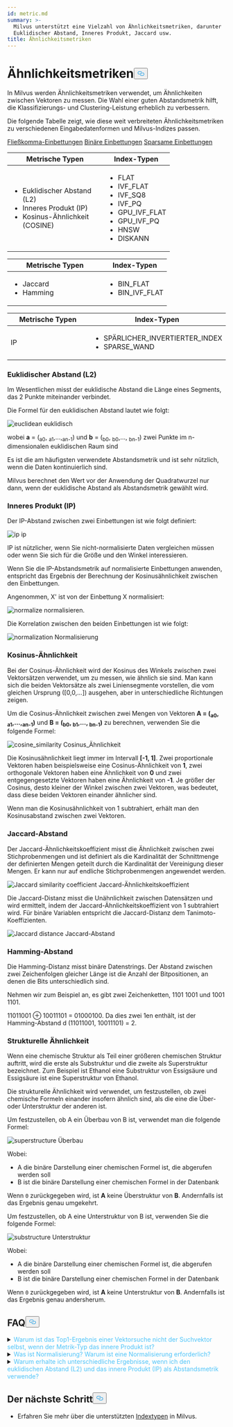 ```yaml
---
id: metric.md
summary: >-
  Milvus unterstützt eine Vielzahl von Ähnlichkeitsmetriken, darunter
  Euklidischer Abstand, Inneres Produkt, Jaccard usw.
title: Ähnlichkeitsmetriken
---
```

<h1 id="Similarity-Metrics" class="common-anchor-header">Ähnlichkeitsmetriken<button data-href="#Similarity-Metrics" class="anchor-icon" translate="no">
      <svg translate="no"
        aria-hidden="true"
        focusable="false"
        height="20"
        version="1.1"
        viewBox="0 0 16 16"
        width="16"
      >
        <path
          fill="#0092E4"
          fill-rule="evenodd"
          d="M4 9h1v1H4c-1.5 0-3-1.69-3-3.5S2.55 3 4 3h4c1.45 0 3 1.69 3 3.5 0 1.41-.91 2.72-2 3.25V8.59c.58-.45 1-1.27 1-2.09C10 5.22 8.98 4 8 4H4c-.98 0-2 1.22-2 2.5S3 9 4 9zm9-3h-1v1h1c1 0 2 1.22 2 2.5S13.98 12 13 12H9c-.98 0-2-1.22-2-2.5 0-.83.42-1.64 1-2.09V6.25c-1.09.53-2 1.84-2 3.25C6 11.31 7.55 13 9 13h4c1.45 0 3-1.69 3-3.5S14.5 6 13 6z"
        ></path>
      </svg>
    </button></h1><p>In Milvus werden Ähnlichkeitsmetriken verwendet, um Ähnlichkeiten zwischen Vektoren zu messen. Die Wahl einer guten Abstandsmetrik hilft, die Klassifizierungs- und Clustering-Leistung erheblich zu verbessern.</p>
<p>Die folgende Tabelle zeigt, wie diese weit verbreiteten Ähnlichkeitsmetriken zu verschiedenen Eingabedatenformen und Milvus-Indizes passen.</p>
<div class="filter">
 <a href="#floating">Fließkomma-Einbettungen</a> <a href="#binary">Binäre Einbettungen</a> <a href="#sparse">Sparsame Einbettungen</a></div>
<div class="filter-floating table-wrapper" markdown="block">
<table class="tg">
<thead>
  <tr>
    <th class="tg-0pky" style="width: 204px;">Metrische Typen</th>
    <th class="tg-0pky">Index-Typen</th>
  </tr>
</thead>
<tbody>
  <tr>
    <td class="tg-0pky"><ul><li>Euklidischer Abstand (L2)</li><li>Inneres Produkt (IP)</li><li>Kosinus-Ähnlichkeit (COSINE)</li></td>
    <td class="tg-0pky" rowspan="2"><ul><li>FLAT</li><li>IVF_FLAT</li><li>IVF_SQ8</li><li>IVF_PQ</li><li>GPU_IVF_FLAT</li><li>GPU_IVF_PQ</li><li>HNSW</li><li>DISKANN</li></ul></td>
  </tr>
</tbody>
</table>
</div>
<div class="filter-binary table-wrapper" markdown="block">
<table class="tg">
<thead>
  <tr>
    <th class="tg-0pky" style="width: 204px;">Metrische Typen</th>
    <th class="tg-0pky">Index-Typen</th>
  </tr>
</thead>
<tbody>
  <tr>
    <td class="tg-0pky"><ul><li>Jaccard</li><li>Hamming</li></ul></td>
    <td class="tg-0pky"><ul><li>BIN_FLAT</li><li>BIN_IVF_FLAT</li></ul></td>
  </tr>
</tbody>
</table>
</div>
<div class="filter-sparse table-wrapper" markdown="block">
<table class="tg">
<thead>
  <tr>
    <th class="tg-0pky" style="width: 204px;">Metrische Typen</th>
    <th class="tg-0pky">Index-Typen</th>
  </tr>
</thead>
<tbody>
  <tr>
    <td class="tg-0pky">IP</td>
    <td class="tg-0pky"><ul><li>SPÄRLICHER_INVERTIERTER_INDEX</li><li>SPARSE_WAND</li></ul></td>
  </tr>
</tbody>
</table>
</div>
<h3 id="Euclidean-distance-L2" class="common-anchor-header">Euklidischer Abstand (L2)</h3><p>Im Wesentlichen misst der euklidische Abstand die Länge eines Segments, das 2 Punkte miteinander verbindet.</p>
<p>Die Formel für den euklidischen Abstand lautet wie folgt:</p>
<p>
  
   <span class="img-wrapper"> <img translate="no" src="/docs/v2.4.x/assets/euclidean_metric.png" alt="euclidean" class="doc-image" id="euclidean" />
   </span> <span class="img-wrapper"> <span>euklidisch</span> </span></p>
<p>wobei <strong>a</strong> = (<sub>a0</sub>, <sub>a1</sub>,...,<sub>an-1</sub>) und <strong>b</strong> = (<sub>b0</sub>, <sub>b0</sub>,..., <sub>bn-1</sub>) zwei Punkte im n-dimensionalen euklidischen Raum sind</p>
<p>Es ist die am häufigsten verwendete Abstandsmetrik und ist sehr nützlich, wenn die Daten kontinuierlich sind.</p>
<div class="alert note">
Milvus berechnet den Wert vor der Anwendung der Quadratwurzel nur dann, wenn der euklidische Abstand als Abstandsmetrik gewählt wird.</div>
<h3 id="Inner-product-IP" class="common-anchor-header">Inneres Produkt (IP)</h3><p>Der IP-Abstand zwischen zwei Einbettungen ist wie folgt definiert:</p>
<p>
  
   <span class="img-wrapper"> <img translate="no" src="/docs/v2.4.x/assets/IP_formula.png" alt="ip" class="doc-image" id="ip" />
   </span> <span class="img-wrapper"> <span>ip</span> </span></p>
<p>IP ist nützlicher, wenn Sie nicht-normalisierte Daten vergleichen müssen oder wenn Sie sich für die Größe und den Winkel interessieren.</p>
<div class="alert note">
<p>Wenn Sie die IP-Abstandsmetrik auf normalisierte Einbettungen anwenden, entspricht das Ergebnis der Berechnung der Kosinusähnlichkeit zwischen den Einbettungen.</p>
</div>
<p>Angenommen, X' ist von der Einbettung X normalisiert:</p>
<p>
  
   <span class="img-wrapper"> <img translate="no" src="/docs/v2.4.x/assets/normalize_formula.png" alt="normalize" class="doc-image" id="normalize" />
   </span> <span class="img-wrapper"> <span>normalisieren</span>. </span></p>
<p>Die Korrelation zwischen den beiden Einbettungen ist wie folgt:</p>
<p>
  
   <span class="img-wrapper"> <img translate="no" src="/docs/v2.4.x/assets/normalization_formula.png" alt="normalization" class="doc-image" id="normalization" />
   </span> <span class="img-wrapper"> <span>Normalisierung</span> </span></p>
<h3 id="Cosine-Similarity" class="common-anchor-header">Kosinus-Ähnlichkeit</h3><p>Bei der Cosinus-Ähnlichkeit wird der Kosinus des Winkels zwischen zwei Vektorsätzen verwendet, um zu messen, wie ähnlich sie sind. Man kann sich die beiden Vektorsätze als zwei Liniensegmente vorstellen, die vom gleichen Ursprung ([0,0,...]) ausgehen, aber in unterschiedliche Richtungen zeigen.</p>
<p>Um die Cosinus-Ähnlichkeit zwischen zwei Mengen von Vektoren <strong>A = (<sub>a0</sub>, <sub>a1</sub>,...,<sub>an-1</sub>)</strong> und <strong>B = (<sub>b0</sub>, <sub>b1</sub>,..., <sub>bn-1</sub>)</strong> zu berechnen, verwenden Sie die folgende Formel:</p>
<p>
  
   <span class="img-wrapper"> <img translate="no" src="/docs/v2.4.x/assets/cosine_similarity.png" alt="cosine_similarity" class="doc-image" id="cosine_similarity" />
   </span> <span class="img-wrapper"> <span>Cosinus_Ähnlichkeit</span> </span></p>
<p>Die Kosinusähnlichkeit liegt immer im Intervall <strong>[-1, 1]</strong>. Zwei proportionale Vektoren haben beispielsweise eine Cosinus-Ähnlichkeit von <strong>1</strong>, zwei orthogonale Vektoren haben eine Ähnlichkeit von <strong>0</strong> und zwei entgegengesetzte Vektoren haben eine Ähnlichkeit von <strong>-1</strong>. Je größer der Cosinus, desto kleiner der Winkel zwischen zwei Vektoren, was bedeutet, dass diese beiden Vektoren einander ähnlicher sind.</p>
<p>Wenn man die Kosinusähnlichkeit von 1 subtrahiert, erhält man den Kosinusabstand zwischen zwei Vektoren.</p>
<h3 id="Jaccard-distance" class="common-anchor-header">Jaccard-Abstand</h3><p>Der Jaccard-Ähnlichkeitskoeffizient misst die Ähnlichkeit zwischen zwei Stichprobenmengen und ist definiert als die Kardinalität der Schnittmenge der definierten Mengen geteilt durch die Kardinalität der Vereinigung dieser Mengen. Er kann nur auf endliche Stichprobenmengen angewendet werden.</p>
<p>
  
   <span class="img-wrapper"> <img translate="no" src="/docs/v2.4.x/assets/jaccard_coeff.png" alt="Jaccard similarity coefficient" class="doc-image" id="jaccard-similarity-coefficient" />
   </span> <span class="img-wrapper"> <span>Jaccard-Ähnlichkeitskoeffizient</span> </span></p>
<p>Die Jaccard-Distanz misst die Unähnlichkeit zwischen Datensätzen und wird ermittelt, indem der Jaccard-Ähnlichkeitskoeffizient von 1 subtrahiert wird. Für binäre Variablen entspricht die Jaccard-Distanz dem Tanimoto-Koeffizienten.</p>
<p>
  
   <span class="img-wrapper"> <img translate="no" src="/docs/v2.4.x/assets/jaccard_dist.png" alt="Jaccard distance" class="doc-image" id="jaccard-distance" />
   </span> <span class="img-wrapper"> <span>Jaccard-Abstand</span> </span></p>
<h3 id="Hamming-distance" class="common-anchor-header">Hamming-Abstand</h3><p>Die Hamming-Distanz misst binäre Datenstrings. Der Abstand zwischen zwei Zeichenfolgen gleicher Länge ist die Anzahl der Bitpositionen, an denen die Bits unterschiedlich sind.</p>
<p>Nehmen wir zum Beispiel an, es gibt zwei Zeichenketten, 1101 1001 und 1001 1101.</p>
<p>11011001 ⊕ 10011101 = 01000100. Da dies zwei 1en enthält, ist der Hamming-Abstand d (11011001, 10011101) = 2.</p>
<h3 id="Structural-Similarity" class="common-anchor-header">Strukturelle Ähnlichkeit</h3><p>Wenn eine chemische Struktur als Teil einer größeren chemischen Struktur auftritt, wird die erste als Substruktur und die zweite als Superstruktur bezeichnet. Zum Beispiel ist Ethanol eine Substruktur von Essigsäure und Essigsäure ist eine Superstruktur von Ethanol.</p>
<p>Die strukturelle Ähnlichkeit wird verwendet, um festzustellen, ob zwei chemische Formeln einander insofern ähnlich sind, als die eine die Über- oder Unterstruktur der anderen ist.</p>
<p>Um festzustellen, ob A ein Überbau von B ist, verwendet man die folgende Formel:</p>
<p>
  
   <span class="img-wrapper"> <img translate="no" src="/docs/v2.4.x/assets/superstructure.png" alt="superstructure" class="doc-image" id="superstructure" />
   </span> <span class="img-wrapper"> <span>Überbau</span> </span></p>
<p>Wobei:</p>
<ul>
<li>A die binäre Darstellung einer chemischen Formel ist, die abgerufen werden soll</li>
<li>B ist die binäre Darstellung einer chemischen Formel in der Datenbank</li>
</ul>
<p>Wenn <code translate="no">0</code> zurückgegeben wird, ist <strong>A</strong> keine Überstruktur von <strong>B</strong>. Andernfalls ist das Ergebnis genau umgekehrt.</p>
<p>Um festzustellen, ob A eine Unterstruktur von B ist, verwenden Sie die folgende Formel:</p>
<p>
  
   <span class="img-wrapper"> <img translate="no" src="/docs/v2.4.x/assets/substructure.png" alt="substructure" class="doc-image" id="substructure" />
   </span> <span class="img-wrapper"> <span>Unterstruktur</span> </span></p>
<p>Wobei:</p>
<ul>
<li>A die binäre Darstellung einer chemischen Formel ist, die abgerufen werden soll</li>
<li>B ist die binäre Darstellung einer chemischen Formel in der Datenbank</li>
</ul>
<p>Wenn <code translate="no">0</code> zurückgegeben wird, ist <strong>A</strong> keine Unterstruktur von <strong>B</strong>. Andernfalls ist das Ergebnis genau andersherum.</p>
<h2 id="FAQ" class="common-anchor-header">FAQ<button data-href="#FAQ" class="anchor-icon" translate="no">
      <svg translate="no"
        aria-hidden="true"
        focusable="false"
        height="20"
        version="1.1"
        viewBox="0 0 16 16"
        width="16"
      >
        <path
          fill="#0092E4"
          fill-rule="evenodd"
          d="M4 9h1v1H4c-1.5 0-3-1.69-3-3.5S2.55 3 4 3h4c1.45 0 3 1.69 3 3.5 0 1.41-.91 2.72-2 3.25V8.59c.58-.45 1-1.27 1-2.09C10 5.22 8.98 4 8 4H4c-.98 0-2 1.22-2 2.5S3 9 4 9zm9-3h-1v1h1c1 0 2 1.22 2 2.5S13.98 12 13 12H9c-.98 0-2-1.22-2-2.5 0-.83.42-1.64 1-2.09V6.25c-1.09.53-2 1.84-2 3.25C6 11.31 7.55 13 9 13h4c1.45 0 3-1.69 3-3.5S14.5 6 13 6z"
        ></path>
      </svg>
    </button></h2><p><details>
<summary><font color="#4fc4f9">Warum ist das Top1-Ergebnis einer Vektorsuche nicht der Suchvektor selbst, wenn der Metrik-Typ das innere Produkt ist?</font></summary>Dies geschieht, wenn Sie die Vektoren nicht normalisiert haben, wenn Sie das innere Produkt als Abstandsmetrik verwenden.</details>
<details>
<summary><font color="#4fc4f9">Was ist Normalisierung? Warum ist eine Normalisierung erforderlich?</font></summary></p>
<p>Normalisierung bezieht sich auf den Prozess der Konvertierung einer Einbettung (eines Vektors), so dass seine Norm gleich 1 ist. Wenn Sie das innere Produkt zur Berechnung der Ähnlichkeit von Einbettungen verwenden, müssen Sie Ihre Einbettungen normalisieren. Nach der Normalisierung ist das innere Produkt gleich der Kosinusähnlichkeit.</p>
<p>
Siehe <a href="https://en.wikipedia.org/wiki/Unit_vector">Wikipedia</a> für weitere Informationen.</p>
</details>
<details>
<summary><font color="#4fc4f9">Warum erhalte ich unterschiedliche Ergebnisse, wenn ich den euklidischen Abstand (L2) und das innere Produkt (IP) als Abstandsmetrik verwende?</font></summary>Prüfen Sie, ob die Vektoren normalisiert sind. Wenn nicht, müssen Sie die Vektoren zunächst normalisieren. Theoretisch unterscheiden sich die mit L2 ermittelten Ähnlichkeiten von den mit IP ermittelten Ähnlichkeiten, wenn die Vektoren nicht normalisiert sind.</details>
<h2 id="Whats-next" class="common-anchor-header">Der nächste Schritt<button data-href="#Whats-next" class="anchor-icon" translate="no">
      <svg translate="no"
        aria-hidden="true"
        focusable="false"
        height="20"
        version="1.1"
        viewBox="0 0 16 16"
        width="16"
      >
        <path
          fill="#0092E4"
          fill-rule="evenodd"
          d="M4 9h1v1H4c-1.5 0-3-1.69-3-3.5S2.55 3 4 3h4c1.45 0 3 1.69 3 3.5 0 1.41-.91 2.72-2 3.25V8.59c.58-.45 1-1.27 1-2.09C10 5.22 8.98 4 8 4H4c-.98 0-2 1.22-2 2.5S3 9 4 9zm9-3h-1v1h1c1 0 2 1.22 2 2.5S13.98 12 13 12H9c-.98 0-2-1.22-2-2.5 0-.83.42-1.64 1-2.09V6.25c-1.09.53-2 1.84-2 3.25C6 11.31 7.55 13 9 13h4c1.45 0 3-1.69 3-3.5S14.5 6 13 6z"
        ></path>
      </svg>
    </button></h2><ul>
<li>Erfahren Sie mehr über die unterstützten <a href="/docs/de/index.md">Indextypen</a> in Milvus.</li>
</ul>
